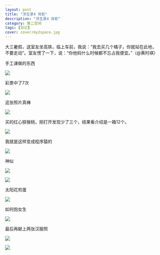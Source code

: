 ```yaml
---
layout: post
title: "浮生录4 背影"
description: "浮生录4 背影"
category: 第二空间
tags: [日记]
cover: cover/my2space.jpg
---
```

大三暑假，送室友坐高铁，临上车前，我说：“我去买几个橘子，你就站在此地，不要走动”。室友愣了一下，说：“你他妈什么时候都不忘占我便宜。” ​（@黄时褀）

手工课做的东西

![](http://img.my2space.com/2017/1/70962)

彩票中了7次

![](http://img.my2space.com/2017/1/70964)

这张照片真棒

![](http://img.my2space.com/2017/1/70960)

买的红心猕猴桃，刚打开发现少了三个，结果看介绍是一箱12个。

![](http://img.my2space.com/2017/1/70966)

我就是这样变成程序猿的

![](http://img.my2space.com/2017/1/70968)

神似

![](http://img.my2space.com/2017/1/70963)

![](http://img.my2space.com/2017/1/70967)

太阳花煎蛋

![](http://img.my2space.com/2017/1/70961)

如何抱女生

![](http://img.my2space.com/2017/1/70965)

最后再献上两张汉服照

![](http://img.my2space.com/2017/1/70969)

![](http://img.my2space.com/2017/1/70970)


